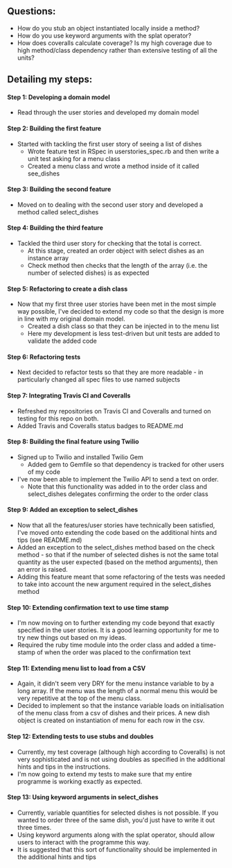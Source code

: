 Questions:
------------------
- How do you stub an object instantiated locally inside a method?
- How do you use keyword arguments with the splat operator?
- How does coveralls calculate coverage? Is my high coverage due to high method/class dependency rather than extensive testing of all the units?


Detailing my steps:
------------------

#### Step 1: Developing a domain model
- Read through the user stories and developed my domain model

#### Step 2: Building the first feature
- Started with tackling the first user story of seeing a list of dishes
  - Wrote feature test in RSpec in userstories_spec.rb and then write a unit test asking for a menu class
  - Created a menu class and wrote a method inside of it called see_dishes

#### Step 3: Building the second feature
- Moved on to dealing with the second user story and developed a method called select_dishes

#### Step 4: Building the third feature
- Tackled the third user story for checking that the total is correct.
  - At this stage, created an order object with select dishes as an instance array
  - Check method then checks that the length of the array (i.e. the number of selected dishes) is as expected

#### Step 5: Refactoring to create a dish class
- Now that my first three user stories have been met in the most simple way possible, I've decided to extend my code so that the design is more in line with my original domain model.
  - Created a dish class so that they can be injected in to the menu list
  - Here my development is less test-driven but unit tests are added to validate the added code

#### Step 6: Refactoring tests
- Next decided to refactor tests so that they are more readable - in particularly changed all spec files to use named subjects

#### Step 7: Integrating Travis CI and Coveralls
- Refreshed my repositories on Travis CI and Coveralls and turned on testing for this repo on both.
- Added Travis and Coveralls status badges to README.md

#### Step 8: Building the final feature using Twilio
- Signed up to Twilio and installed Twilio Gem
  - Added gem to Gemfile so that dependency is tracked for other users of my code
- I've now been able to implement the Twilio API to send a text on order.
  - Note that this functionality was added in to the order class and select_dishes delegates confirming the order to the order class

#### Step 9: Added an exception to select_dishes
- Now that all the features/user stories have technically been satisfied, I've moved onto extending the code based on the additional hints and tips (see README.md)
- Added an exception to the select_dishes method based on the check method - so that if the number of selected dishes is not the same total quantity as the user expected (based on the method arguments), then an error is raised.
- Adding this feature meant that some refactoring of the tests was needed to take into account the new argument required in the select_dishes method

#### Step 10: Extending confirmation text to use time stamp
- I'm now moving on to further extending my code beyond that exactly specified in the user stories. It is a good learning opportunity for me to try new things out based on my ideas.
- Required the ruby time module into the order class and added a time-stamp of when the order was placed to the confirmation text

#### Step 11: Extending menu list to load from a CSV
- Again, it didn't seem very DRY for the menu instance variable to by a long array. If the menu was the length of a normal menu this would be very repetitive at the top of the menu class.
- Decided to implement so that the instance variable loads on initialisation of the menu class from a csv of dishes and their prices. A new dish object is created on instantiation of menu for each row in the csv.

#### Step 12: Extending tests to use stubs and doubles
- Currently, my test coverage (although high according to Coveralls) is not very sophisticated and is not using doubles as specified in the additional hints and tips in the instructions.
- I'm now going to extend my tests to make sure that my entire programme is working exactly as expected.

#### Step 13: Using keyword arguments in select_dishes
- Currently, variable quantities for selected dishes is not possible. If you wanted to order three of the same dish, you'd just have to write it out three times.
- Using keyword arguments along with the splat operator, should allow users to interact with the programme this way.
- It is suggested that this sort of functionality should be implemented in the additional hints and tips
